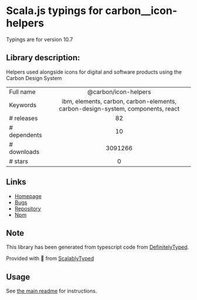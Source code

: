 
# Scala.js typings for carbon__icon-helpers

Typings are for version 10.7

## Library description:
Helpers used alongside icons for digital and software products using the Carbon Design System

|                    |                 |
| ------------------ | :-------------: |
| Full name          | @carbon/icon-helpers |
| Keywords           | ibm, elements, carbon, carbon-elements, carbon-design-system, components, react |
| # releases         | 82 |
| # dependents       | 10 |
| # downloads        | 3091266 |
| # stars            | 0 |

## Links
- [Homepage](https://github.com/carbon-design-system/carbon#readme)
- [Bugs](https://github.com/carbon-design-system/carbon/issues)
- [Repository](https://github.com/carbon-design-system/carbon)
- [Npm](https://www.npmjs.com/package/%40carbon%2Ficon-helpers)
    


## Note
This library has been generated from typescript code from [DefinitelyTyped](https://definitelytyped.org).

Provided with :purple_heart: from [ScalablyTyped](https://github.com/oyvindberg/ScalablyTyped)

## Usage
See [the main readme](../../readme.md) for instructions.


